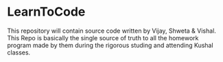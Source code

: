 # LearnToCode
This repository will contain source code written by Vijay, Shweta &amp; Vishal. This Repo is basically the single source of truth to all the homework program made by them during the rigorous studing and attending Kushal classes.
